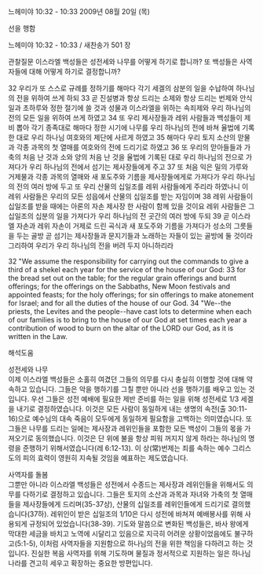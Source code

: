 느헤미야 10:32 - 10:33 
2009년 08월 20일 (목)

선을 행함



느헤미야 10:32 - 10:33 / 새찬송가 501 장


관찰질문
이스라엘 백성들은 성전세와 나무를 어떻게 하기로 합니까?
또 백성들은 사역자들에 대해 어떻게 하기로 결정합니까?

32 우리가 또 스스로 규례를 정하기를 해마다 각기 세겔의 삼분의 일을 수납하여 하나님의 전을 위하여 쓰게 하되 33 곧 진설병과 항상 드리는 소제와 항상 드리는 번제와 안식일과 초하루와 정한 절기에 쓸 것과 성물과 이스라엘을 위하는 속죄제와 우리 하나님의 전의 모든 일을 위하여 쓰게 하였고 34 또 우리 제사장들과 레위 사람들과 백성들이 제비 뽑아 각기 종족대로 해마다 정한 시기에 나무를 우리 하나님의 전에 바쳐 율법에 기록한 대로 우리 하나님 여호와의 제단에 사르게 하였고 35 해마다 우리 토지 소산의 맏물과 각종 과목의 첫 열매를 여호와의 전에 드리기로 하였고 36 또 우리의 맏아들들과 가축의 처음 난 것과 소와 양의 처음 난 것을 율법에 기록된 대로 우리 하나님의 전으로 가져다가 우리 하나님의 전에서 섬기는 제사장들에게 주고 37 또 처음 익은 밀의 가루와 거제물과 각종 과목의 열매와 새 포도주와 기름을 제사장들에게로 가져다가 우리 하나님의 전의 여러 방에 두고 또 우리 산물의 십일조를 레위 사람들에게 주리라 하였나니 이 레위 사람들은 우리의 모든 성읍에서 산물의 십일조를 받는 자임이며 38 레위 사람들이 십일조를 받을 때에는 아론의 자손 제사장 한 사람이 함께 있을 것이요 레위 사람들은 그 십일조의 십분의 일을 가져다가 우리 하나님의 전 곳간의 여러 방에 두되 
39 곧 이스라엘 자손과 레위 자손이 거제로 드린 곡식과 새 포도주와 기름을 가져다가 성소의 그릇들을 두는 골방 곧 섬기는 제사장들과 문지기들과 노래하는 자들이 있는 골방에 둘 것이라 그리하여 우리가 우리 하나님의 전을 버려 두지 아니하리라 

32 "We assume the responsibility for carrying out the commands to give a third of a shekel each year for the service of the house of our God: 33 for the bread set out on the table; for the regular grain offerings and burnt offerings; for the offerings on the Sabbaths, New Moon festivals and appointed feasts; for the holy offerings; for sin offerings to make atonement for Israel; and for all the duties of the house of our God. 34 "We--the priests, the Levites and the people--have cast lots to determine when each of our families is to bring to the house of our God at set times each year a contribution of wood to burn on the altar of the LORD our God, as it is written in the Law.

해석도움





성전세와 나무  
이제 이스라엘 백성들은 소홀히 여겼던 그들의 의무를 다시 충실히 이행할 것에 대해 약속하고 있습니다. 그들은 악을 행하기를 그칠 뿐만 아니라 선을 행하기를 배우고 있는 것입니다. 우선 그들은 성전 예배에 필요한 제반 준비를 하는 일을 위해 성전세로 1/3 세겔을 내기로 결정하였습니다. 이것은 모든 사람이 동일하게 내는 생명의 속전(출 30:11-16)으로 예수님의 대속 죽음이 모두에게 동일하게 필요함을 고백하는 의미였습니다. 또 그들은 나무를 드리는 일에는 제사장과 레위인들을 포함한 모든 백성이 그들의 몫을 가져오기로 동의했습니다. 이것은 단 위에 불을 항상 피워 꺼지지 않게 하라는 하나님의 명령을 준행하기 위해서였습니다(레 6:12-13). 이 상(常)번제는 죄를 속하는 예수 그리스도의 피의 효력이 영원히 지속될 것임을 예표하는 제도였습니다.               

사역자를 돌봄  
그뿐만 아니라 이스라엘 백성들은 성전에서 수종드는 제사장과 레위인들을 위해서도 의무를 다하기로 결정하고 있습니다. 그들은 토지의 소산과 과목과 자녀와 가축의 첫 열매들을 제사장들에게 드리며(35-37상), 산물의 십일조를 레위인들에게 드리기로 결의했습니다(37하). 레위인이 받은 십일조의 1/10은 다시 성전에 바쳐져 예배봉사를 위해 사용되게 규정되어 있었습니다(38-39). 기도와 말씀으로 변화된 백성들은, 바사 왕에게 막대한 세금을 바치고 노역에 시달리고 있음으로 지극히 어려운 상황이었음에도 불구하고(5:1-5), 이처럼 사역자들을 지원함으로 하나님의 전을 위한 책임을 다하려고 하는 것입니다. 진실한 복음 사역자를 위해 기도하며 물질과 정서적으로 지원하는 일은 하나님 나라를 견고히 세우고 확장하는 중요한 방편입니다.